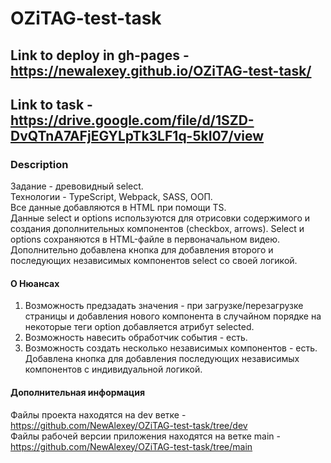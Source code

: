 # OZiTAG-test-task

## Link to deploy in gh-pages - https://newalexey.github.io/OZiTAG-test-task/

## Link to task - https://drive.google.com/file/d/1SZD-DvQTnA7AFjEGYLpTk3LF1q-5kI07/view

### Description

Задание - древовидный select.  
Технологии - TypeScript, Webpack, SASS, ООП.  
Все данные добавляются в HTML при помощи TS.  
Данные select и options используются для отрисовки содержимого и создания дополнительных компонентов (checkbox, arrows). Select и options сохраняются в HTML-файле в первоначальном видею.
Дополнительно добавлена кнопка для добавления второго и последующих независимых компонентов select со своей логикой.

#### О Нюансах
1. Возможность предзадать значения - при загрузке/перезагрузке страницы и добавления нового компонента в случайном порядке на некоторые теги option добавляется атрибут selected.
2. Возможность навесить обработчик события - есть.
3. Возможность создать несколько независимых компонентов - есть. Добавлена кнопка для добавления последующих независимых компонентов с индивидуальной логикой. 

#### Дополнительная информация
Файлы проекта находятся на dev ветке - https://github.com/NewAlexey/OZiTAG-test-task/tree/dev  
Файлы рабочей версии приложения находятся на ветке main - https://github.com/NewAlexey/OZiTAG-test-task/tree/main


